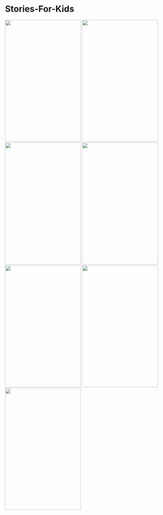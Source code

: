 # Stories-For-Kids

<div>
<img src="https://user-images.githubusercontent.com/115647126/206787390-431ed671-9d65-4a3e-9470-f42bfc132fba.jpg" width="250" height="400">
<img src="https://user-images.githubusercontent.com/115647126/206787420-6c54c34e-d457-4c52-b045-6f57a940499b.jpg" width="250" height="400">
<img src="https://user-images.githubusercontent.com/115647126/206787453-6275b504-cb9b-492f-80b4-4ab5ce03c274.jpg" width="250" height="400">
<img src="https://user-images.githubusercontent.com/115647126/206787479-54bb9de1-fc9e-4676-b3d5-dfcdf475bdeb.jpg" width="250" height="400">
<img src="https://user-images.githubusercontent.com/115647126/206787522-d82770f9-8d93-4b1d-b64a-17d3551882ee.jpg" width="250" height="400">
<img src="https://user-images.githubusercontent.com/115647126/206787550-db287620-5b3e-4631-bcac-9382fa54818c.jpg" width="250" height="400">
<img src="https://user-images.githubusercontent.com/115647126/206787573-e6954031-dc6f-4b60-9a48-0cd13d52bafb.png" width="250" height="400">
</div>
